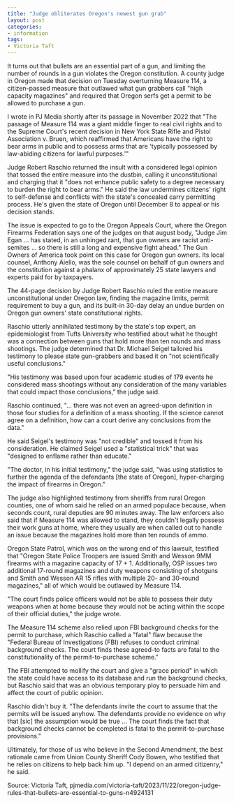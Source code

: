 ```yaml
---
title: "Judge obliterates Oregon's newest gun grab"
layout: post
categories:
- information
tags:
- Victoria Taft
---
```


It turns out that bullets are an essential part of a gun, and limiting the number of rounds in a gun violates the Oregon constitution. A county judge in Oregon made that decision on Tuesday overturning Measure 114, a citizen-passed measure that outlawed what gun grabbers call "high capacity magazines" and required that Oregon serfs get a permit to be allowed to purchase a gun.

I wrote in PJ Media shortly after its passage in November 2022 that "The passage of Measure 114 was a giant middle finger to real civil rights and to the Supreme Court's recent decision in New York State Rifle and Pistol Association v. Bruen, which reaffirmed that Americans have the right to bear arms in public and to possess arms that are 'typically possessed by law-abiding citizens for lawful purposes.'"

Judge Robert Raschio returned the insult with a considered legal opinion that tossed the entire measure into the dustbin, calling it unconstitutional and charging that it "does not enhance public safety to a degree necessary to burden the right to bear arms." He said the law undermines citizens' right to self-defense and conflicts with the state's concealed carry permitting process. He's given the state of Oregon until December 8 to appeal or his decision stands.

The issue is expected to go to the Oregon Appeals Court, where the Oregon Firearms Federation says one of the judges on that august body, "Judge Jim Egan ... has stated, in an unhinged rant, that gun owners are racist anti-semites ... so there is still a long and expensive fight ahead." The Gun Owners of America took point on this case for Oregon gun owners. Its local counsel, Anthony Aiello, was the sole counsel on behalf of gun owners and the constitution against a phalanx of approximately 25 state lawyers and experts paid for by taxpayers.

The 44-page decision by Judge Robert Raschio ruled the entire measure unconstitutional under Oregon law, finding the magazine limits, permit requirement to buy a gun, and its built-in 30-day delay an undue burden on Oregon gun owners' state constitutional rights.

Raschio utterly annihilated testimony by the state's top expert, an epidemiologist from Tufts University who testified about what he thought was a connection between guns that hold more than ten rounds and mass shootings. The judge determined that Dr. Michael Seigel tailored his testimony to please state gun-grabbers and based it on "not scientifically useful conclusions."

"His testimony was based upon four academic studies of 179 events he considered mass shootings without any consideration of the many variables that could impact those conclusions," the judge said.

Raschio continued, "... there was not even an agreed-upon definition in those four studies for a definition of a mass shooting. If the science cannot agree on a definition, how can a court derive any conclusions from the data."

He said Seigel's testimony was "not credible" and tossed it from his consideration. He claimed Seigel used a "statistical trick" that was "designed to enflame rather than educate."

"The doctor, in his initial testimony," the judge said, "was using statistics to further the agenda of the defendants [the state of Oregon], hyper-charging the impact of firearms in Oregon."

The judge also highlighted testimony from sheriffs from rural Oregon counties, one of whom said he relied on an armed populace because, when seconds count, rural deputies are 90 minutes away. The law enforcers also said that if Measure 114 was allowed to stand, they couldn't legally possess their work guns at home, where they usually are when called out to handle an issue because the magazines hold more than ten rounds of ammo.

Oregon State Patrol, which was on the wrong end of this lawsuit, testified that "Oregon State Police Troopers are issued Smith and Wesson 9MM firearms with a magazine capacity of 17 + 1. Additionally, OSP issues two additional 17-round magazines and duty weapons consisting of shotguns and Smith and Wesson AR 15 rifles with multiple 20- and 30-round magazines," all of which would be outlawed by Measure 114.

"The court finds police officers would not be able to possess their duty weapons when at home because they would not be acting within the scope of their official duties," the judge wrote.

The Measure 114 scheme also relied upon FBI background checks for the permit to purchase, which Raschio called a "fatal" flaw because the "Federal Bureau of Investigations (FBI) refuses to conduct criminal background checks. The court finds these agreed-to facts are fatal to the constitutionality of the permit-to-purchase scheme."

The FBI attempted to mollify the court and give a "grace period" in which the state could have access to its database and run the background checks, but Raschio said that was an obvious temporary ploy to persuade him and affect the court of public opinion.

Raschio didn't buy it. "The defendants invite the court to assume that the permits will be issued anyhow. The defendants provide no evidence on why that [sic] the assumption would be true ... The court finds the fact that background checks cannot be completed is fatal to the permit-to-purchase provisions."

Ultimately, for those of us who believe in the Second Amendment, the best rationale came from Union County Sheriff Cody Bowen, who testified that he relies on citizens to help back him up. "I depend on an armed citizenry," he said.

Source: Victoria Taft, pjmedia.com/victoria-taft/2023/11/22/oregon-judge-rules-that-bullets-are-essential-to-guns-n4924131

